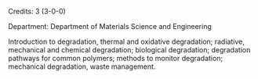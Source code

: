 Credits: 3 (3-0-0)

Department: Department of Materials Science and Engineering

Introduction to degradation, thermal and oxidative degradation; radiative, mechanical and chemical degradation; biological degradation; degradation pathways for common polymers; methods to monitor degradation; mechanical degradation, waste management.